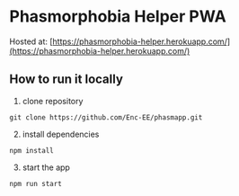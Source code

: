 # Phasmorphobia Helper PWA
Hosted at: [https://phasmorphobia-helper.herokuapp.com/](https://phasmorphobia-helper.herokuapp.com/)

## How to run it locally

1. clone repository

```git clone https://github.com/Enc-EE/phasmapp.git```

2. install dependencies

```npm install```

3. start the app

```npm run start```